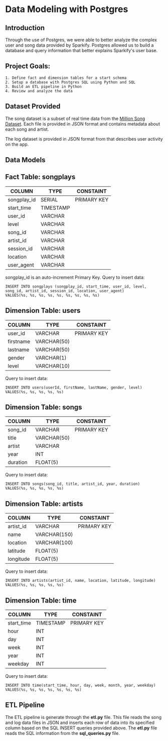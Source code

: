 # Data Modeling with Postgres

## Introduction

Through the use of Postgres, we were able to better analyze the complex user and song data provided by Sparkify. Postgres allowed us to build a database and query information that better explains Sparkify's user base.

## Project Goals:
    1. Define fact and dimension tables for a start schema
    2. Setup a database with Postgres SQL using Python and SQL
    3. Build an ETL pipeline in Python
    4. Review and analyze the data

## Dataset Provided

The song dataset is a subset of real time data from the [Million Song Dataset](http://millionsongdataset.com/). Each file is provided in JSON format and contains metadata about each song and artist. 

The log dataset is provided in JSON format from that describes user activity on the app. 

## Data Models

## Fact Table: **songplays**
| COLUMN | TYPE | CONSTAINT |
| ------ | ---- | --------- |
| songplay_id | SERIAL | PRIMARY KEY |
| start_time | TIMESTAMP |
| user_id | VARCHAR |	
| level | VARCHAR	|
| song_id |	VARCHAR	|
| artist_id | VARCHAR	|
| session_id | VARCHAR	|
| location | VARCHAR	|
| user_agent | VARCHAR	|


songplay_id is an auto-increment Primary Key. 
Query to insert data:
```
INSERT INTO songplays (songplay_id, start_time, user_id, level, song_id, artist_id, session_id, location, user_agent)
VALUES(%s, %s, %s, %s, %s, %s, %s, %s, %s)
```

## Dimension Table: **users**
| COLUMN | TYPE | CONSTAINT |
| ------ | ---- | --------- |
| user_id | VARCHAR | PRIMARY KEY|
| firstname | VARCHAR(50) |
| lastname | VARCHAR(50) |
| gender | VARCHAR(1) |
| level | VARCHAR(10) |

Query to insert data:
```
INSERT INTO users(userId, firstName, lastName, gender, level)
VALUES(%s, %s, %s, %s, %s)
```

## Dimension Table: **songs**
| COLUMN | TYPE | CONSTAINT |
| ------ | ---- | --------- |
| song_id | VARCHAR | PRIMARY KEY |
| title | VARCHAR(50) |
| artist | VARCHAR |
| year | INT |
| duration | FLOAT(5) |	

Query to insert data:
```
INSERT INTO songs(song_id, title, artist_id, year, duration)
VALUES(%s, %s, %s, %s, %s)
```

## Dimension Table: **artists**
| COLUMN | TYPE | CONSTAINT |
| ------ | ---- | --------- |
| artist_id | VARCHAR | PRIMARY KEY |
| name | VARCHAR(150) |
| location | VARCHAR(100) |
| latitude | FLOAT(5) |
| longitude | FLOAT(5) |

Query to insert data:
```
INSERT INTO artists(artist_id, name, location, latitude, longitude)
VALUES(%s, %s, %s, %s, %s)
```

## Dimension Table: **time**
| COLUMN | TYPE | CONSTAINT |
| ------ | ---- | --------- |
| start_time | TIMESTAMP | PRIMARY KEY |
| hour| INT	|
| day | INT	|
| week | INT |
| year | INT |
| weekday | INT |	

Query to insert data:
```
INSERT INTO time(start_time, hour, day, week, month, year, weekday)
VALUES(%s, %s, %s, %s, %s, %s, %s)
```

## ETL Pipeline
The ETL pipeline is generate through the **etl.py** file. This file reads the song and log data files in JSON and inserts each row of data into its specified column based on the SQL INSERT queries provided above. The **etl.py** file reads the SQL information from the **sql_queries.py** file. 
